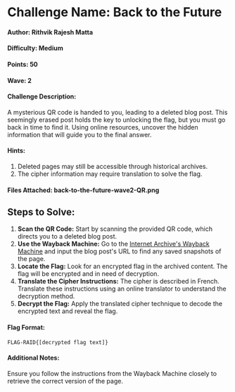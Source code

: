 # Challenge Name: Back to the Future

#### Author: Rithvik Rajesh Matta

#### Difficulty: Medium

#### Points: 50

#### Wave: 2

#### Challenge Description: 
A mysterious QR code is handed to you, leading to a deleted blog post. This seemingly erased post holds the key to unlocking the flag, but you must go back in time to find it. Using online resources, uncover the hidden information that will guide you to the final answer.

#### Hints:
1. Deleted pages may still be accessible through historical archives.
2. The cipher information may require translation to solve the flag.

#### Files Attached: back-to-the-future-wave2-QR.png

## Steps to Solve:

1. **Scan the QR Code:** Start by scanning the provided QR code, which directs you to a deleted blog post.
2. **Use the Wayback Machine:** Go to the [Internet Archive's Wayback Machine](https://archive.org/web/) and input the blog post's URL to find any saved snapshots of the page.
3. **Locate the Flag:** Look for an encrypted flag in the archived content. The flag will be encrypted and in need of decryption.
4. **Translate the Cipher Instructions:** The cipher is described in French. Translate these instructions using an online translator to understand the decryption method.
5. **Decrypt the Flag:** Apply the translated cipher technique to decode the encrypted text and reveal the flag.

#### Flag Format:
`FLAG-RAID{[decrypted flag text]}`

#### Additional Notes: 
Ensure you follow the instructions from the Wayback Machine closely to retrieve the correct version of the page.

